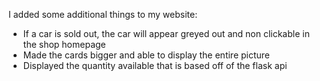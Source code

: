 I added some additional things to my website:

- If a car is sold out, the car will appear greyed out and non clickable in the shop homepage
- Made the cards bigger and able to display the entire picture
- Displayed the quantity available that is based off of the flask api


